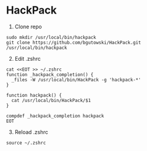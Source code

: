 # HackPack
1. Clone repo
```
sudo mkdir /usr/local/bin/hackpack
git clone https://github.com/bgutowski/HackPack.git /usr/local/bin/hackpack
```

2. Edit .zshrc
```
cat <<EOT >> ~/.zshrc
function _hackpack_completion() {
  _files -W /usr/local/bin/HackPack -g 'hackpack-*'
}

function hackpack() {
  cat /usr/local/bin/HackPack/$1
}

compdef _hackpack_completion hackpack
EOT
```

3. Reload .zshrc
```
source ~/.zshrc
```
